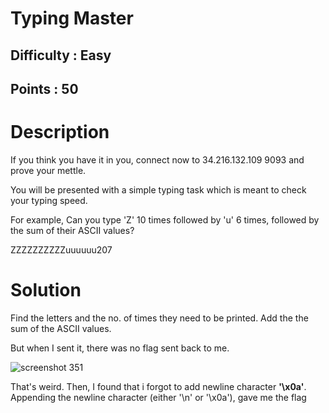 # Typing Master
## Difficulty : Easy
## Points : 50

# Description
If you think you have it in you, connect now to 34.216.132.109 9093 and prove your mettle.

You will be presented with a simple typing task which is meant to check your typing speed.

For example, Can you type 'Z' 10 times followed by 'u' 6 times, followed by the sum of their ASCII values?

ZZZZZZZZZZuuuuuu207

# Solution

Find the letters and the no. of times they need to be printed. Add the the sum of the ASCII values.

But when I sent it, there was no flag sent back to me.

![screenshot 351](https://user-images.githubusercontent.com/42334661/44945135-2479df80-ae00-11e8-83f9-dabbedf02aac.png)

That's weird. Then, I found that i forgot to add newline character **'\x0a'**.
Appending the newline character (either '\n' or '\x0a'), gave me the flag

